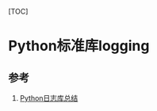 [TOC]

# Python标准库logging

## 参考

1. [Python日志库总结](https://cloud.tencent.com/developer/article/1354396)
